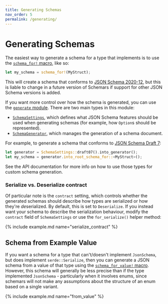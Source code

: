 ```yaml
---
title: Generating Schemas
nav_order: 5
permalink: /generating/
---
```


# Generating Schemas

The easiest way to generate a schema for a type that implements is to use the [`schema_for!` macro](https://docs.rs/schemars/1.0.0--latest/schemars/macro.schema_for.html), like so:

```rust
let my_schema = schema_for!(MyStruct);
```

This will create a schema that conforms to [JSON Schema 2020-12](https://json-schema.org/specification-links#2020-12), but this is liable to change in a future version of Schemars if support for other JSON Schema versions is added.

If you want more control over how the schema is generated, you can use the [`generate` module](https://docs.rs/schemars/1.0.0--latest/schemars/generate/). There are two main types in this module:

- [`SchemaSettings`](https://docs.rs/schemars/1.0.0--latest/schemars/generate/struct.SchemaSettings.html), which defines what JSON Schema features should be used when generating schemas (for example, how `Option`s should be represented).
- [`SchemaGenerator`](https://docs.rs/schemars/1.0.0--latest/schemars/generate/struct.SchemaGenerator.html), which manages the generation of a schema document.

For example, to generate a schema that conforms to [JSON Schema Draft 7](https://json-schema.org/specification-links.html#draft-7):

```rust
let generator = SchemaSettings::draft07().into_generator();
let my_schema = generator.into_root_schema_for::<MyStruct>();
```

See the API documentation for more info on how to use those types for custom schema generation.

### Serialize vs. Deserialize contract

Of particular note is the `contract` setting, which controls whether the generated schemas should describe how types are serialized or how they're *de*serialized. By default, this is set to `Deserialize`. If you instead want your schema to describe the serialization behaviour, modify the `contract` field of `SchemaSettings` or use the `for_serialize()` helper method:

{% include example.md name="serialize_contract" %}

## Schema from Example Value

If you want a schema for a type that can't/doesn't implement `JsonSchema`, but does implement `serde::Serialize`, then you can generate a JSON schema from a value of that type using the [`schema_for_value!` macro](https://docs.rs/schemars/1.0.0--latest/schemars/macro.schema_for_value.html). However, this schema will generally be less precise than if the type implemented `JsonSchema` - particularly when it involves enums, since schemars will not make any assumptions about the structure of an enum based on a single variant.

{% include example.md name="from_value" %}
